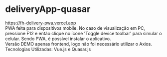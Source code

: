 # deliveryApp-quasar
https://fh-delivery-pwa.vercel.app  
PWA feita para dispositivos mobile. No caso de visualização em PC, pressione F12 e então clique no ícone 'Toggle device toolbar' para simular o celular. Sendo PWA, é possível instalar o aplicativo.  
Versão DEMO apenas frontend, logo não foi necessário utilizar o Axios.  
Tecnologias Utilizadas: Vue.js e Quasar.js

